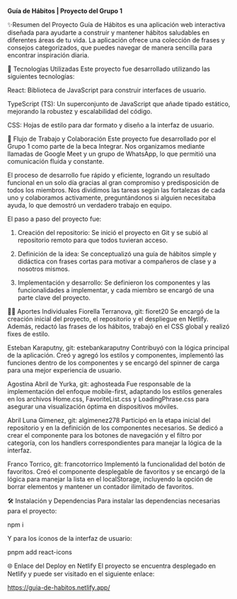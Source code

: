 **Guía de Hábitos | Proyecto del Grupo 1**

✨Resumen del Proyecto
Guía de Hábitos es una aplicación web interactiva diseñada para ayudarte a construir y mantener hábitos saludables en diferentes áreas de tu vida. La aplicación ofrece una colección de frases y consejos categorizados, que puedes navegar de manera sencilla para encontrar inspiración diaria.

🚀 Tecnologías Utilizadas
Este proyecto fue desarrollado utilizando las siguientes tecnologías:

React: Biblioteca de JavaScript para construir interfaces de usuario.

TypeScript (TS): Un superconjunto de JavaScript que añade tipado estático, mejorando la robustez y escalabilidad del código.

CSS: Hojas de estilo para dar formato y diseño a la interfaz de usuario.

🤝 Flujo de Trabajo y Colaboración
Este proyecto fue desarrollado por el Grupo 1 como parte de la beca Integrar. Nos organizamos mediante llamadas de Google Meet y un grupo de WhatsApp, lo que permitió una comunicación fluida y constante.

El proceso de desarrollo fue rápido y eficiente, logrando un resultado funcional en un solo día gracias al gran compromiso y predisposición de todos los miembros. Nos dividimos las tareas según las fortalezas de cada uno y colaboramos activamente, preguntándonos si alguien necesitaba ayuda, lo que demostró un verdadero trabajo en equipo.

El paso a paso del proyecto fue:

1. Creación del repositorio: Se inició el proyecto en Git y se subió al repositorio remoto para que todos tuvieran acceso.

2. Definición de la idea: Se conceptualizó una guía de hábitos simple y didáctica con frases cortas para motivar a compañeros de clase y a nosotros mismos.

3. Implementación y desarrollo: Se definieron los componentes y las funcionalidades a implementar, y cada miembro se encargó de una parte clave del proyecto.

👨‍💻 Aportes Individuales
Fiorella Terranova, git: fioret20
Se encargó de la creación inicial del proyecto, el repositorio y el despliegue en Netlify. Además, redactó las frases de los hábitos, trabajó en el CSS global y realizó fixes de estilo.

Esteban Karaputny, git: estebankaraputny 
Contribuyó con la lógica principal de la aplicación. Creó y agregó los estilos y componentes, implementó las funciones dentro de los componentes y se encargó del spinner de carga para una mejor experiencia de usuario.

Agostina Abril de Yurka, git: aghosteada 
Fue responsable de la implementación del enfoque mobile-first, adaptando los estilos generales en los archivos Home.css, FavoriteList.css y LoadingPhrase.css para asegurar una visualización óptima en dispositivos móviles.

Abril Luna Gimenez, git: algimenez278 
Participó en la etapa inicial del repositorio y en la definición de los componentes necesarios. Se dedicó a crear el componente para los botones de navegación y el filtro por categoría, con los handlers correspondientes para manejar la lógica de la interfaz.

Franco Torrico, git: francotorrico
Implementó la funcionalidad del botón de favoritos. Creó el componente desplegable de favoritos y se encargó de la lógica para manejar la lista en el localStorage, incluyendo la opción de borrar elementos y mantener un contador ilimitado de favoritos.

🛠️ Instalación y Dependencias
Para instalar las dependencias necesarias para el proyecto:

npm i

Y para los íconos de la interfaz de usuario:

pnpm add react-icons

🌐 Enlace del Deploy en Netlify
El proyecto se encuentra desplegado en Netlify y puede ser visitado en el siguiente enlace:

https://guia-de-habitos.netlify.app/